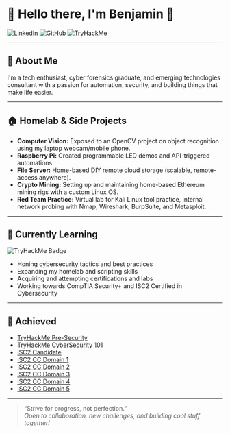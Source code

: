 # 👋 Hello there, I'm Benjamin 👋

[![LinkedIn](https://img.shields.io/badge/-LinkedIn-blue?logo=linkedin&style=flat-square)](https://www.linkedin.com/in/bencyf/)
[![GitHub](https://img.shields.io/badge/-GitHub-black?logo=github&style=flat-square)](https://github.com/AhBenzzz)
[![TryHackMe](https://img.shields.io/badge/-TryHackMe-grey?logo=tryhackme&style=flat-square)](https://tryhackme.com/p/SunKyu)

---

## 🚀 About Me

I'm a tech enthusiast, cyber forensics graduate, and emerging technologies consultant with a passion for automation, security, and building things that make life easier.

---

## 🏠 Homelab & Side Projects

- **Computer Vision:** Exposed to an OpenCV project on object recognition using my laptop webcam/mobile phone.
- **Raspberry Pi:** Created programmable LED demos and API-triggered automations.
- **File Server:** Home-based DIY remote cloud storage (scalable, remote-access anywhere).
- **Crypto Mining:** Setting up and maintaining home-based Ethereum mining rigs with a custom Linux OS.
- **Red Team Practice:** Virtual lab for Kali Linux tool practice, internal network probing with Nmap, Wireshark, BurpSuite, and Metasploit.

---

## 🌱 Currently Learning
<!--START_SECTION:tryhackme-->
![TryHackMe Badge](https://tryhackme-badges.s3.amazonaws.com/SunKyu.png?t=1759162442)
<!--END_SECTION:tryhackme-->

- Honing cybersecurity tactics and best practices
- Expanding my homelab and scripting skills
- Acquiring and attempting certifications and labs
- Working towards CompTIA Security+ and ISC2 Certified in Cybersecurity

---

## 🔖 Achieved
- <a href="https://tryhackme-certificates.s3-eu-west-1.amazonaws.com/THM-TKZGO70GOD.pdf">TryHackMe Pre-Security</a>
- <a href="https://tryhackme-certificates.s3-eu-west-1.amazonaws.com/THM-WPOA3AMDOK.pdf">TryHackMe CyberSecurity 101</a>
- <a href="https://www.credly.com/badges/79efad39-8ef1-4fca-82d3-7b559be3f42a/linked_in_profile">ISC2 Candidate</a>
- <a href="https://isc2.obrizum.io/org/cc/certificate/395dd343-cc85-4fdd-88ad-cd9b68fb1999">ISC2 CC Domain 1<a/>
- <a href="https://isc2.obrizum.io/org/cc/certificate/f7d06eb0-8128-4b41-8f63-312e8fb76b7d">ISC2 CC Domain 2<a/>
- <a href="https://isc2.obrizum.io/org/cc/certificate/911a75f9-0366-4eef-823d-a225c2e0d83d">ISC2 CC Domain 3<a/>
- <a href="https://isc2.obrizum.io/org/cc/certificate/b50cadaa-f15e-4127-a607-3cdc89b45ec6">ISC2 CC Domain 4<a/>
- <a href="https://isc2.obrizum.io/org/cc/certificate/30a21cac-4439-40e5-8a83-1edb56e2640e">ISC2 CC Domain 5<a/>

---

> “Strive for progress, not perfection.”  
> *Open to collaboration, new challenges, and building cool stuff together!*
